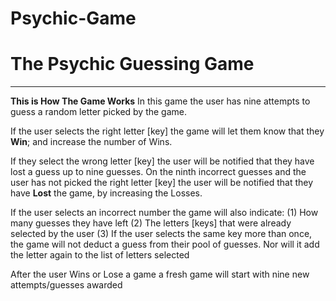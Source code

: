 # Psychic-Game


<h1> The Psychic Guessing Game </h1>
<p>
<hr>

**This is How The Game Works**
In this game the user has nine attempts to guess a random letter picked by the game.

If the user selects the right letter [key] the game will let them know that they **Win**; and increase the number of Wins.

If they select the wrong letter [key] the user will be notified that they have lost a guess up to nine guesses. On the ninth incorrect guesses and the user has not picked the right letter [key] the user will be notified that they have **Lost** the game, by increasing the Losses.

If the user selects an incorrect number the game will also indicate:
(1) How many guesses they have left
(2) The letters [keys] that were already selected by the user
(3) If the user selects the same key more than once, the game will not deduct a guess from their pool of guesses. Nor will it add the letter again to the list of letters selected

After the user Wins or Lose a game a fresh game will start with nine new attempts/guesses awarded